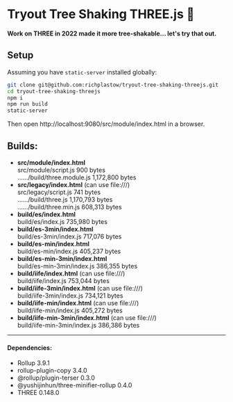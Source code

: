 # Tryout Tree Shaking THREE.js 🌳

__Work on THREE in 2022 made it more tree-shakable... let's try that out.__

## Setup

Assuming you have `static-server` installed globally:

```sh
git clone git@github.com:richplastow/tryout-tree-shaking-threejs.git
cd tryout-tree-shaking-threejs
npm i
npm run build
static-server
```

Then open http://localhost:9080/src/module/index.html in a browser.


## Builds:

<ul>
    <li>
        <b>src/module/index.html</b><br>
        <span>src/module/script.js 900 bytes</span><br>
        <span>....../build/three.module.js 1,172,800 bytes</span>
    </li>
    <li>
        <b>src/legacy/index.html</b> (can use file:///)<br>
        <span>src/legacy/script.js 741 bytes</span><br>
        <span>....../build/three.js 1,170,793 bytes</span><br>
        <span>....../build/three.min.js 608,313 bytes</span>
    </li>
    <li>
        <b>build/es/index.html</b><br>
        <span>build/es/index.js 735,980 bytes</span>
    </li>
    <li>
        <b>build/es-3min/index.html</b><br>
        <span>build/es-3min/index.js 717,076 bytes</span>
    </li>
    <li>
        <b>build/es-min/index.html</b><br>
        <span>build/es-min/index.js 405,237 bytes</span>
    </li>
    <li>
        <b>build/es-min-3min/index.html</b><br>
        <span>build/es-min-3min/index.js 386,355 bytes</span>
    </li>
    <li>
        <b>build/iife/index.html</b> (can use file:///)<br>
        <span>build/iife/index.js 753,044 bytes</span>
    </li>
    <li>
        <b>build/iife-3min/index.html</b> (can use file:///)<br>
        <span>build/iife-3min/index.js 734,121 bytes</span>
    </li>
    <li>
        <b>build/iife-min/index.html</b> (can use file:///)<br>
        <span>build/iife-min/index.js 405,272 bytes</span>
    </li>
    <li>
        <b>build/iife-min-3min/index.html</b> (can use file:///)<br>
        <span>build/iife-min-3min/index.js 386,386 bytes</span>
    </li>
</ul>
<hr>

<h4>Dependencies:</h4>
<ul>
    <li>Rollup 3.9.1</li>
    <li>rollup-plugin-copy 3.4.0</li>
    <li>@rollup/plugin-terser 0.3.0</li>
    <li>@yushijinhun/three-minifier-rollup 0.4.0</li>
    <li>THREE 0.148.0</li>
</ul>
